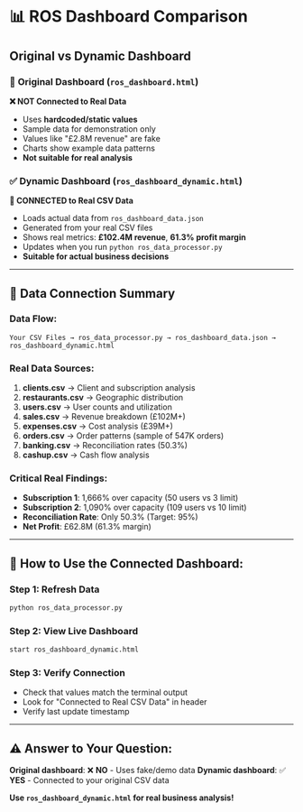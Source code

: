 # 📊 ROS Dashboard Comparison

## **Original vs Dynamic Dashboard**

### 🔴 **Original Dashboard (`ros_dashboard.html`)**
**❌ NOT Connected to Real Data**
- Uses **hardcoded/static values**
- Sample data for demonstration only
- Values like "£2.8M revenue" are fake
- Charts show example data patterns
- **Not suitable for real analysis**

### ✅ **Dynamic Dashboard (`ros_dashboard_dynamic.html`)**
**🔗 CONNECTED to Real CSV Data**
- Loads actual data from `ros_dashboard_data.json`
- Generated from your real CSV files
- Shows real metrics: **£102.4M revenue**, **61.3% profit margin**
- Updates when you run `python ros_data_processor.py`
- **Suitable for actual business decisions**

---

## 🎯 **Data Connection Summary**

### **Data Flow:**
```
Your CSV Files → ros_data_processor.py → ros_dashboard_data.json → ros_dashboard_dynamic.html
```

### **Real Data Sources:**
1. **clients.csv** → Client and subscription analysis
2. **restaurants.csv** → Geographic distribution
3. **users.csv** → User counts and utilization
4. **sales.csv** → Revenue breakdown (£102M+)
5. **expenses.csv** → Cost analysis (£39M+)
6. **orders.csv** → Order patterns (sample of 547K orders)
7. **banking.csv** → Reconciliation rates (50.3%)
8. **cashup.csv** → Cash flow analysis

### **Critical Real Findings:**
- **Subscription 1**: 1,666% over capacity (50 users vs 3 limit)
- **Subscription 2**: 1,090% over capacity (109 users vs 10 limit)
- **Reconciliation Rate**: Only 50.3% (Target: 95%)
- **Net Profit**: £62.8M (61.3% margin)

---

## 🚀 **How to Use the Connected Dashboard:**

### **Step 1: Refresh Data**
```bash
python ros_data_processor.py
```

### **Step 2: View Live Dashboard**
```bash
start ros_dashboard_dynamic.html
```

### **Step 3: Verify Connection**
- Check that values match the terminal output
- Look for "Connected to Real CSV Data" in header
- Verify last update timestamp

---

## ⚠️ **Answer to Your Question:**

**Original dashboard**: ❌ **NO** - Uses fake/demo data
**Dynamic dashboard**: ✅ **YES** - Connected to your original CSV data

**Use `ros_dashboard_dynamic.html` for real business analysis!**